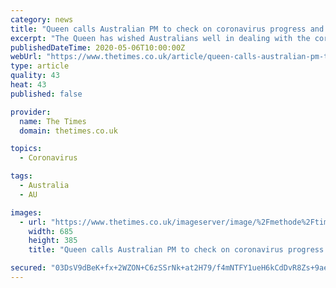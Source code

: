 ```yaml
---
category: news
title: "Queen calls Australian PM to check on coronavirus progress and horse racing"
excerpt: "The Queen has wished Australians well in dealing with the coronavirus — and expressed her pleasure that horse races are still being held.Scott Morrison, the Australian prime minister, said that Her"
publishedDateTime: 2020-05-06T10:00:00Z
webUrl: "https://www.thetimes.co.uk/article/queen-calls-australian-pm-to-check-on-coronavirus-progress-and-horse-racing-5gh90w8qz"
type: article
quality: 43
heat: 43
published: false

provider:
  name: The Times
  domain: thetimes.co.uk

topics:
  - Coronavirus

tags:
  - Australia
  - AU

images:
  - url: "https://www.thetimes.co.uk/imageserver/image/%2Fmethode%2Ftimes%2Fprod%2Fweb%2Fbin%2Fa07591a8-8f7f-11ea-866d-11e3826964c3.jpg?crop=3819%2C2148%2C0%2C199&resize=685"
    width: 685
    height: 385
    title: "Queen calls Australian PM to check on coronavirus progress and horse racing"

secured: "03DsV9dBeK+fx+2WZON+C6zSSrNk+at2H79/f4mNTFY1ueH6kCdDvR8Zs+9aefEFyR4QkNJ+dHGUQ6wSyKfZofaBu5npsnSC46/AiIdVU81FuLrSceUw4S3CsylKRl8sMQdsPz2Ny+mqWn3+eTBSMv5n2TD8NJ3Da/Sxz/kdi1HSaN9BNqgY9/LyJKPMUWCh/tcgPEKfui5DZIYaNJNsSC9aUR+PEBtQpiMcQMpw7vVTgm5UP8cbrlMe6KfrAnzcfr4rcm3xcxBXe0PZhCMLZQShb/hZKeSBZt4N9p2bEhcBLyE5EsdW2a/EMdFqxMlfjMFa79J6zHrn+6ZEV2sc6pgbWXK47/BapJVY+gdQEW6qdXkJOdrQ9SvZietBhAGCEuIldh55DxccjWv8l1DMdwMTwZ1+d0GFqBPzmHYJt+YCupKAMdlsOelkeS59HuphhAhduuu5xnKGXGuTHhIPZ98yJpt6+64hYXBUlxv6BmQ=;+E7zR/INQEEOZ143u12E3Q=="
---
```


